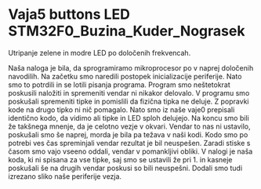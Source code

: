 # Vaja5 buttons LED STM32F0_Buzina_Kuder_Nograsek

Utripanje zelene in modre LED po določenih frekvencah.

Naša naloga je bila, da sprogramiramo mikroprocesor po v naprej določenih navodilih. Na začetku smo naredili postopek inicializacije periferije. Nato smo to potrdili in se lotili pisanja programa. Program smo neštetokrat poskusili naložiti in spremeniti vendar ni nikakor delovalo. V programu smo poskušali spremeniti tipke in pomislili da fizična tipka ne deluje. Z popravki kode na drugo tipko ni nič pomagalo. Nato smo iz naše vaje0 prepisali identično kodo, da vidimo ali tipke in LED sploh delujejo. Na koncu smo bili že takšnega mnenje, da je celotno vezje v okvari. Vendar to nas ni ustavilo, poskušali smo še naprej, morda je bila pa težava v naši kodi. Kodo smo po potrebi ves čas spreminjali vendar rezultat je bil neuspešen.
Zaradi stiske s časom smo vajo vseeno oddali, vendar v pomankljivi obliki. V nalogi je naša koda, ki ni spisana za vse tipke, saj smo se ustavili že pri 1. in kasneje poskušali še na drugih vendar poskusi so bili neuspešni. Dodali smo tudi izrezano sliko naše periferije vezja.


